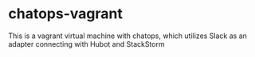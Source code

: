 # chatops-vagrant
This is a vagrant virtual machine with chatops, which utilizes Slack as an adapter connecting with Hubot and StackStorm
